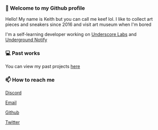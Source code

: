### 👋 Welcome to my Github profile 

Hello! My name is Keith but you can call me keef lol. I like to collect art pieces and sneakers since 2016 and visit art museum when I'm bored

I'm a self-learning developer working on [Underscore Labs](https://github.com/underscorelabs) and [Underground Notify](https://twitter.com/UGNotify)

### 💻 Past works 
You can view my past projects [here](https://keef.id/projects)

### 📫 How to reach me 
[Discord](https://discord.bio/p/keef)

[Email](https://mail.google.com/mail/u/0/?view=cm&fs=1&tf=1&source=mailto&to=hello@keef.id)

[Github](https://github.com/keef)

[Twitter](https://twitter.com/whereiskeef)

<!--
**keef/keef** is a ✨ _special_ ✨ repository because its `README.md` (this file) appears on your GitHub profile.

Here are some ideas to get you started:

- 🔭 I’m currently working on ...
- 🌱 I’m currently learning ...
- 👯 I’m looking to collaborate on ...
- 🤔 I’m looking for help with ...
- 💬 Ask me about ...
- 📫 How to reach me: ...
- 😄 Pronouns: ...
- ⚡ Fun fact: ...
-->
